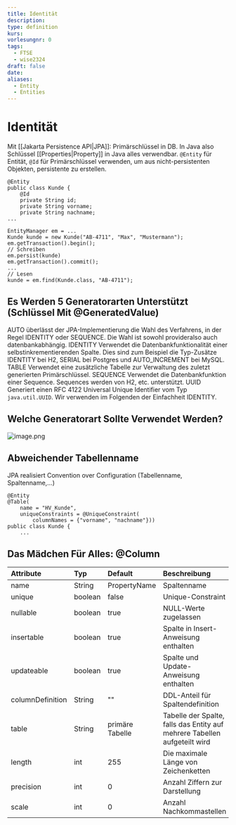 ```yaml
---
title: Identität
description: 
type: definition
kurs: 
vorlesungnr: 0
tags:
  - FTSE
  - wise2324
draft: false
date: 
aliases:
  - Entity
  - Entities
---
```

# Identität

Mit [[Jakarta Persistence API|JPA]]: Primärschlüssel in DB. In Java also Schlüssel [[Properties|Property]] in Java alles verwendbar. `@Entity` für Entität, `@Id` für Primärschlüssel verwenden, um aus nicht-persistenten Objekten, persistente zu erstellen.

```
@Entity
public class Kunde {
	@Id
	private String id;
	private String vorname;
	private String nachname;
...

```

```
EntityManager em = ...
Kunde kunde = new Kunde("AB-4711", "Max", "Mustermann");
em.getTransaction().begin();
// Schreiben
em.persist(kunde)
em.getTransaction().commit();
...
// Lesen
kunde = em.find(Kunde.class, "AB-4711");
```

## Es Werden 5 Generatorarten Unterstützt (Schlüssel Mit @GeneratedValue)

AUTO überlässt der JPA-Implementierung die Wahl des Verfahrens, in der Regel IDENTITY oder SEQUENCE. Die Wahl ist sowohl provideralso auch datenbankabhängig. IDENTITY Verwendet die Datenbankfunktionalität einer selbstinkrementierenden Spalte. Dies sind zum Beispiel die Typ-Zusätze IDENTITY bei H2, SERIAL bei Postgres und AUTO\_INCREMENT bei MySQL. TABLE Verwendet eine zusätzliche Tabelle zur Verwaltung des zuletzt generierten Primärschlüssel. SEQUENCE Verwendet die Datenbankfunktion einer Sequence. Sequences werden von H2, etc. unterstützt. UUID Generiert einen RFC 4122 Universal Unique Identifier vom Typ `java.util.UUID`. Wir verwenden im Folgenden der Einfachheit IDENTITY.

## Welche Generatorart Sollte Verwendet Werden?

![image.png](files/image_2x.png)

## Abweichender Tabellenname

JPA realisiert Convention over Configuration (Tabellenname, Spaltenname,…)

```
@Entity
@Table(
	name = "HV_Kunde",
	uniqueConstraints = @UniqueConstraint(
		columnNames = {"vorname", "nachname"}))
public class Kunde {
	...

```

## Das Mädchen Für Alles: @Column

|         Attribute |     Typ |          Default |                                                              Beschreibung |
|:-----------------|:--------|:-----------------|:--------------------------------------------------------------------------|
|             name |  String |     PropertyName |                                                               Spaltenname |
|           unique | boolean |            false |                                                         Unique-Constraint |
|         nullable | boolean |             true |                                                     NULL-Werte zugelassen |
|       insertable | boolean |             true |                                      Spalte in Insert-Anweisung enthalten |
|       updateable | boolean |             true |                                     Spalte und Update-Anweisung enthalten |
| columnDefinition |  String |               "" |                                          DDL-Anteil für Spaltendefinition |
|            table |  String |  primäre Tabelle | Tabelle der Spalte, falls das Entity auf mehrere Tabellen aufgeteilt wird |
|           length |     int |              255 |                                      Die maximale Länge von Zeichenketten |
|        precision |     int |                0 |                                            Anzahl Ziffern zur Darstellung |
|            scale |     int |                0 |                                                   Anzahl Nachkommastellen |
